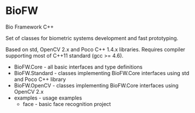 BioFW
=====

Bio Framework C++


Set of classes for biometric systems development and fast prototyping.

Based on std, OpenCV 2.x and Poco C++ 1.4.x libraries.
Requires compiler supporting most of C++11 standard (gcc >= 4.6).

- BioFW.Core - all basic interfaces and type definitions
- BioFW.Standard - classes implementing BioFW.Core interfaces using std and Poco C++ library
- BioFW.OpenCV - classes implementing BioFW.Core interfaces using OpenCV 2.x
- examples - usage examples
  - face - basic face recognition project  

